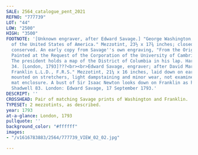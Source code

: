 ```yaml
---
SALE: 2564_catalogue_pent_2021
REFNO: "777739"
LOT: "44"
LOW: "2500"
HIGH: "3500"
FOOTNOTE: '[Unknown engraver, after Edward Savage.] "George Washington, President
  of the United States of America." Mezzotint, 23½ x 17¾ inches; closed tears, skillfully
  conserved. An early copy from Savage''s own engraving, "From the Original Portrait
  Painted at the Request of the Corporation of the University of Cambridge in Massachusetts."
  The president holds a map of the District of Columbia in his lap. Hart 229, Wick
  34. [London, 1793]???<br><br>Edward Savage, engraver; after David Martin. "Benjamin
  Franklin L.L.D., F.R.S." Mezzotint, 21¼ x 16 inches, laid down on early paper and
  mounted on stretchers, light dampstaining and minor wear, not examined out of modern
  mat enclosure. A bust of Sir Isaac Newton looks down on Franklin as he reads a manuscript.
  Shadwell 83. London: Edward Savage, 17 September 1793.'
DESCRIPT: ''
CROSSHEAD: Pair of matching Savage prints of Washington and Franklin.
TYPESET: 2 mezzotints, as described.
year: 1793
at-a-glance: London, 1793
pullquote: ''
background_color: "#ffffff"
images:
- "/v1616783883/2564/777739_VIEW_02_02.jpg"

---
```

